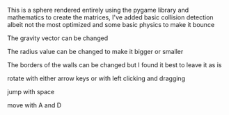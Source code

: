 This is a sphere rendered entirely using the pygame library and mathematics to create the matrices, I've added basic collision detection albeit not the most optimized and some basic physics to make it bounce

The gravity vector can be changed

The radius value can be changed to make it bigger or smaller

The borders of the walls can be changed but I found it best to leave it as is

rotate with either arrow keys or with left clicking and dragging

jump with space

move with A and D
